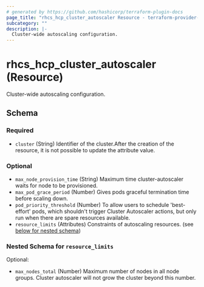 ```yaml
---
# generated by https://github.com/hashicorp/terraform-plugin-docs
page_title: "rhcs_hcp_cluster_autoscaler Resource - terraform-provider-rhcs"
subcategory: ""
description: |-
  Cluster-wide autoscaling configuration.
---
```


# rhcs_hcp_cluster_autoscaler (Resource)

Cluster-wide autoscaling configuration.



<!-- schema generated by tfplugindocs -->
## Schema

### Required

- `cluster` (String) Identifier of the cluster.After the creation of the resource, it is not possible to update the attribute value.

### Optional

- `max_node_provision_time` (String) Maximum time cluster-autoscaler waits for node to be provisioned.
- `max_pod_grace_period` (Number) Gives pods graceful termination time before scaling down.
- `pod_priority_threshold` (Number) To allow users to schedule 'best-effort' pods, which shouldn't trigger Cluster Autoscaler actions, but only run when there are spare resources available.
- `resource_limits` (Attributes) Constraints of autoscaling resources. (see [below for nested schema](#nestedatt--resource_limits))

<a id="nestedatt--resource_limits"></a>
### Nested Schema for `resource_limits`

Optional:

- `max_nodes_total` (Number) Maximum number of nodes in all node groups. Cluster autoscaler will not grow the cluster beyond this number.
